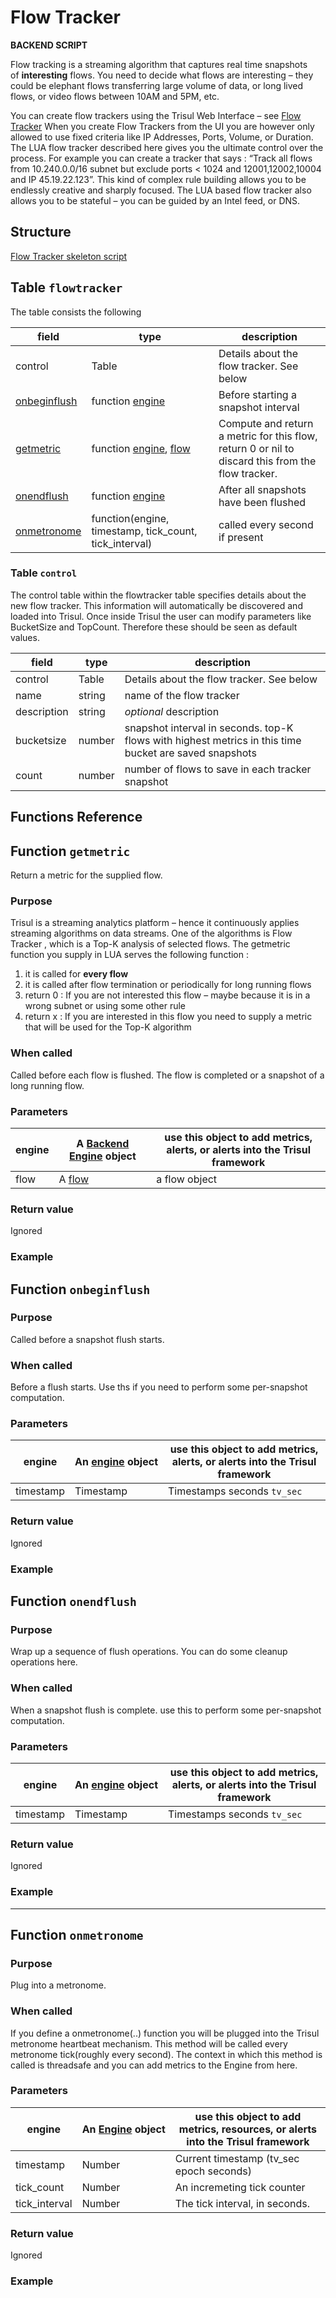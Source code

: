 # Flow Tracker

**BACKEND SCRIPT**

Flow tracking is a streaming algorithm that captures real time snapshots of **interesting** flows. You need to decide what flows are interesting – they could be elephant flows transferring large volume of data, or long lived flows, or video flows between 10AM and 5PM, etc.

You can create flow trackers using the Trisul Web Interface – see [Flow Tracker](https://trisul.org/docs/ug/flow/tracker.html) When you create Flow Trackers from the UI you are however only allowed to use fixed criteria like IP Addresses, Ports, Volume, or Duration. The LUA flow tracker described here gives you the ultimate control over the process. For example you can create a tracker that says : “Track all flows from 10.240.0.0/16 subnet but exclude ports < 1024 and 12001,12002,10004 and IP 45.19.22.123”. This kind of complex rule building allows you to be endlessly creative and sharply focused. The LUA based flow tracker also allows you to be stateful – you can be guided by an Intel feed, or DNS.

## Structure

[Flow Tracker skeleton script](https://github.com/trisulnsm/trisul-scripts/blob/master/lua/skeletons/flow_tracker.lua)

## Table `flowtracker`

The table consists the following

| field                                                                               | type                                                                                                                     | description                                                                                       |
| ----------------------------------------------------------------------------------- | ------------------------------------------------------------------------------------------------------------------------ | ------------------------------------------------------------------------------------------------- |
| control                                                                             | Table                                                                                                                    | Details about the flow tracker. See below                                                         |
| [onbeginflush](https://trisul.org/docs/lua/flow_tracker.html#function_onbeginflush) | function [engine](https://trisul.org/docs/lua/obj_engine.html)                                                           | Before starting a snapshot interval                                                               |
| [getmetric](https://trisul.org/docs/lua/flow_tracker.html#function_getmetric)       | function [engine](https://trisul.org/docs/lua/obj_engine.html), [flow](https://trisul.org/docs/lua/sg_monitor.html#flow) | Compute and return a metric for this flow, return 0 or nil to discard this from the flow tracker. |
| [onendflush](https://trisul.org/docs/lua/flow_tracker.html#function_onendflush)     | function [engine](https://trisul.org/docs/lua/obj_engine.html)                                                           | After all snapshots have been flushed                                                             |
| [onmetronome](https://trisul.org/docs/lua/flow_tracker.html#function_onmetronome)   | function(engine, timestamp, tick_count, tick_interval)                                                                   | called every second if present                                                                    |

### Table `control`

The control table within the flowtracker table specifies details about the new flow tracker. This information will automatically be discovered and loaded into Trisul. Once inside Trisul the user can modify parameters like BucketSize and TopCount. Therefore these should be seen as default values.

| field       | type   | description                                                                                            |
| ----------- | ------ | ------------------------------------------------------------------------------------------------------ |
| control     | Table  | Details about the flow tracker. See below                                                              |
| name        | string | name of the flow tracker                                                                               |
| description | string | *optional* description                                                                                 |
| bucketsize  | number | snapshot interval in seconds. top-K flows with highest metrics in this time bucket are saved snapshots |
| count       | number | number of flows to save in each tracker snapshot                                                       |

## Functions Reference

## Function `getmetric`

Return a metric for the supplied flow.

### Purpose

Trisul is a streaming analytics platform – hence it continuously applies streaming algorithms on data streams. One of the algorithms is Flow Tracker , which is a Top-K analysis of selected flows. The getmetric function you supply in LUA serves the following function :

1. it is called for **every flow**
2. it is called after flow termination or periodically for long running flows
3. return 0 : If you are not interested this flow – maybe because it is in a wrong subnet or using some other rule
4. return x : If you are interested in this flow you need to supply a metric that will be used for the Top-K algorithm

### When called

Called before each flow is flushed. The flow is completed or a snapshot of a long running flow.

### Parameters

| engine | A [Backend Engine](https://trisul.org/docs/lua/obj_engine.html) object | use this object to add metrics, alerts, or alerts into the Trisul framework |
| ------ | ---------------------------------------------------------------------- | --------------------------------------------------------------------------- |
| flow   | A [flow](https://trisul.org/docs/lua/sg_monitor.html#flow)             | a flow object                                                               |

### Return value

Ignored

### Example

## Function `onbeginflush`

### Purpose

Called before a snapshot flush starts.

### When called

Before a flush starts. Use ths if you need to perform some per-snapshot computation.

### Parameters

| engine    | An [engine](https://trisul.org/docs/lua/obj_engine.html) object | use this object to add metrics, alerts, or alerts into the Trisul framework |
| --------- | --------------------------------------------------------------- | --------------------------------------------------------------------------- |
| timestamp | Timestamp                                                       | Timestamps seconds `tv_sec`                                                 |

### Return value

Ignored

### Example

## Function `onendflush`

### Purpose

Wrap up a sequence of flush operations. You can do some cleanup operations here.

### When called

When a snapshot flush is complete. use this to perform some per-snapshot computation.

### Parameters

| engine    | An [engine](https://trisul.org/docs/lua/obj_engine.html) object | use this object to add metrics, alerts, or alerts into the Trisul framework |
| --------- | --------------------------------------------------------------- | --------------------------------------------------------------------------- |
| timestamp | Timestamp                                                       | Timestamps seconds `tv_sec`                                                 |

### Return value

Ignored

### Example

---

## Function `onmetronome`

### Purpose

Plug into a metronome.

### When called

If you define a onmetronome(..) function you will be plugged into the Trisul metronome heartbeat mechanism. This method will be called every metronome tick(roughly every second). The context in which this method is called is threadsafe and you can add metrics to the Engine from here.

### Parameters

| engine        | An [Engine](https://trisul.org/docs/lua/obj_engine.html) object | use this object to add metrics, resources, or alerts into the Trisul framework |
| ------------- | --------------------------------------------------------------- | ------------------------------------------------------------------------------ |
| timestamp     | Number                                                          | Current timestamp (tv_sec epoch seconds)                                       |
| tick_count    | Number                                                          | An incremeting tick counter                                                    |
| tick_interval | Number                                                          | The tick interval, in seconds.                                                 |

### Return value

Ignored

### Example
